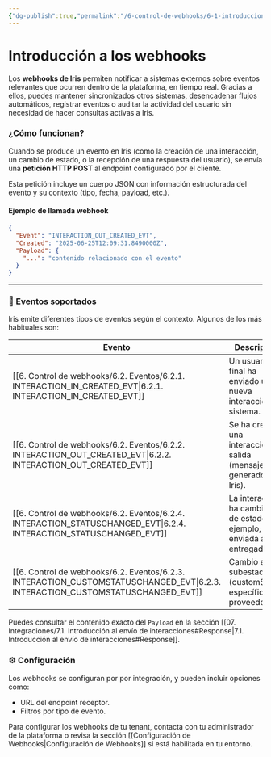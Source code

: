 ```yaml
---
{"dg-publish":true,"permalink":"/6-control-de-webhooks/6-1-introduccion-a-los-webhooks/"}
---
```


# Introducción a los webhooks
Los **webhooks de Iris** permiten notificar a sistemas externos sobre eventos relevantes que ocurren dentro de la plataforma, en tiempo real.  Gracias a ellos, puedes mantener sincronizados otros sistemas, desencadenar flujos automáticos, registrar eventos o auditar la actividad del usuario sin necesidad de hacer consultas activas a Iris.

### ¿Cómo funcionan?

Cuando se produce un evento en Iris (como la creación de una interacción, un cambio de estado, o la recepción de una respuesta del usuario), se envía una **petición HTTP POST** al endpoint configurado por el cliente.

Esta petición incluye un cuerpo JSON con información estructurada del evento y su contexto (tipo, fecha, payload, etc.).

#### Ejemplo de llamada webhook

```json
{
  "Event": "INTERACTION_OUT_CREATED_EVT",
  "Created": "2025-06-25T12:09:31.8490000Z",
  "Payload": {
    "...": "contenido relacionado con el evento"
  }
}
```

---

### 🧾 Eventos soportados

Iris emite diferentes tipos de eventos según el contexto. Algunos de los más habituales son:

| Evento                                  | Descripción                                                                 |
| --------------------------------------- | --------------------------------------------------------------------------- |
| [[6. Control de webhooks/6.2. Eventos/6.2.1. INTERACTION_IN_CREATED_EVT\|6.2.1. INTERACTION_IN_CREATED_EVT]]          | Un usuario final ha enviado una nueva interacción al sistema.               |
| [[6. Control de webhooks/6.2. Eventos/6.2.2. INTERACTION_OUT_CREATED_EVT\|6.2.2. INTERACTION_OUT_CREATED_EVT]]         | Se ha creado una interacción de salida (mensaje generado por Iris).         |
| [[6. Control de webhooks/6.2. Eventos/6.2.4. INTERACTION_STATUSCHANGED_EVT\|6.2.4. INTERACTION_STATUSCHANGED_EVT]]       | La interacción ha cambiado de estado (por ejemplo, de enviada a entregada). |
| [[6. Control de webhooks/6.2. Eventos/6.2.3. INTERACTION_CUSTOMSTATUSCHANGED_EVT\|6.2.3. INTERACTION_CUSTOMSTATUSCHANGED_EVT]] | Cambio en un subestado (customStatus) específico del proveedor.             |

Puedes consultar el contenido exacto del `Payload` en la sección [[07. Integraciones/7.1. Introducción al envío de interacciones#Response\|7.1. Introducción al envío de interacciones#Response]].

### ⚙️ Configuración

Los webhooks se configuran por por integración, y pueden incluir opciones como:

- URL del endpoint receptor.
- Filtros por tipo de evento.


Para configurar los webhooks de tu tenant, contacta con tu administrador de la plataforma o revisa la sección [[Configuración de Webhooks\|Configuración de Webhooks]] si está habilitada en tu entorno.